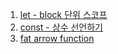 1. [let - block 단위 스코프 ](http://blog.seulgi.kim/2015/07/ecmascript-6-let.html)
1. [const - 상수 선언하기](http://blog.seulgi.kim/2015/07/ecmascript-6-const.html)
1. [fat arrow function](http://blog.seulgi.kim/2015/08/ecmascript-6-fat-arrow-function.html)
